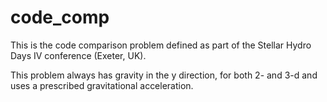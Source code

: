 # code_comp

This is the code comparison problem defined as part of the Stellar
Hydro Days IV conference (Exeter, UK).

This problem always has gravity in the y direction, for both 2- and
3-d and uses a prescribed gravitational acceleration.
